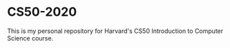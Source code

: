# CS50-2020
This is my personal repository for Harvard's CS50 Introduction to Computer Science course.
